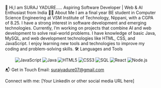 👋 Hi,I am SURAJ YADURE.....
Aspiring Software Developer | Web & AI Enthusiast from India
👨‍💻 About Me
I am a final year BE student in Computer Science Engineering at VSM Institute of Technology, Nippani, with a CGPA of 8.25.
I have a strong interest in software development and emerging technologies. Currently, I’m working on projects that combine AI and web development to solve real-world problems.
I have knowledge of basic Java, MySQL, and web development technologies like HTML, CSS, and JavaScript. I enjoy learning new tools and technologies to improve my coding and problem-solving skills.
🛠️ Languages and Tools
<div align="center">
<img src="https://img.shields.io/badge/-JavaScript-F7DF1E?style=for-the-badge&logo=javascript&logoColor=black" alt="JavaScript" />
<img src="https://img.shields.io/badge/-Java-007396?style=for-the-badge&logo=java&logoColor=white" alt="Java" />
<img src="https://img.shields.io/badge/-HTML5-E34F26?style=for-the-badge&logo=html5&logoColor=white" alt="HTML5" />
<img src="https://img.shields.io/badge/-CSS3-1572B6?style=for-the-badge&logo=css3&logoColor=white" alt="CSS3" />
<img src="https://img.shields.io/badge/-SQL-4479A1?style=for-the-badge&logo=mysql&logoColor=white" alt="SQL" />
<img src="https://img.shields.io/badge/-React-61DAFB?style=for-the-badge&logo=react&logoColor=black" alt="React" />
<img src="https://img.shields.io/badge/-Node.js-339933?style=for-the-badge&logo=node.js&logoColor=white" alt="Node.js" />
</div>

📬 Get in Touch
Email: surajyadure07@gmail.com

Connect with me: [Your LinkedIn or other social media URL here]


